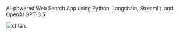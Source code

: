 AI-powered Web Search App using Python, Langchain, Streamlit, and OpenAI GPT-3.5


![chtsrc](https://github.com/DecX-x/ChatWIthSearch/assets/69744381/fbb87042-c2b2-4cb0-8df9-e7f940d59d64)
